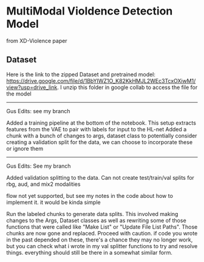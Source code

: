 # MultiModal Violdence Detection Model 
from XD-Violence paper

## Dataset

Here is the link to the zipped Dataset and pretrained model: https://drive.google.com/file/d/1BbYIWZ1O_K82KkHMJL2WEc3TcxOXiwM1/view?usp=drive_link.
I unzip this folder in google collab to access the file for the model

*****************************
Gus Edits: see my branch

Added a training pipeline at the bottom of the notebook. This setup extracts features from the VAE to pair with labels for input to the HL-net
Added a chunk with a bunch of changes to args, dataset class to potentially consider creating a validation split for the data, we can choose to incorporate these or ignore them

*****************************
Gus Edits: See my branch

Added validation splitting to the data. Can not create test/train/val splits for rbg, aud, and mix2 modalities

flow not yet supported, but see my notes in the code about how to implement it. it would be kinda simple

Run the labeled chunks to generate data splits. This involved making changes to the Args, Dataset classes as well as rewriting some of those functions that were called like "Make List" or "Update File List Paths". Those chunks are now gone and replaced. Proceed with caution. if code you wrote in the past depended on these, there's a chance they may no longer work, but you can check what i wrote in my val splitter functions to try and resolve things. everything should still be there in a somewhat similar form.
